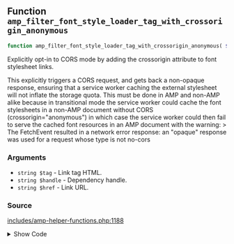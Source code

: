 ## Function `amp_filter_font_style_loader_tag_with_crossorigin_anonymous`

```php
function amp_filter_font_style_loader_tag_with_crossorigin_anonymous( $tag, $handle, $href );
```

Explicitly opt-in to CORS mode by adding the crossorigin attribute to font stylesheet links.

This explicitly triggers a CORS request, and gets back a non-opaque response, ensuring that a service worker caching the external stylesheet will not inflate the storage quota. This must be done in AMP and non-AMP alike because in transitional mode the service worker could cache the font stylesheets in a non-AMP document without CORS (crossorigin=&quot;anonymous&quot;) in which case the service worker could then fail to serve the cached font resources in an AMP document with the warning:
 &gt; The FetchEvent resulted in a network error response: an &quot;opaque&quot; response was used for a request whose type is not no-cors

### Arguments

* `string $tag` - Link tag HTML.
* `string $handle` - Dependency handle.
* `string $href` - Link URL.

### Source

[includes/amp-helper-functions.php:1188](TODO)

<details>
<summary>Show Code</summary>

```php
<php ?>```

</details>
